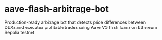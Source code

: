 # aave-flash-arbitrage-bot
Production-ready arbitrage bot that detects price differences between DEXs and executes profitable trades using Aave V3 flash loans on Ethereum Sepolia testnet
